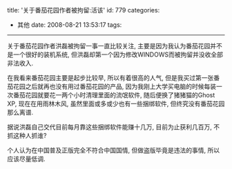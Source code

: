 title: '关于番茄花园作者被拘留:活该'
id: 779
categories:
  - 其他
date: 2008-08-21 13:53:17
tags:
---

关于番茄花园作者洪磊被拘留一事一直比较关注, 主要是因为我认为番茄花园并不是一个很好的装机系统, 但洪磊却第一个因为修改WINDOWS而被拘留并没收全部非法收入.

在我看来番茄花园主要是起步比较早, 所以有着很高的人气, 但是我买过第一张番茄花园之后就再也没有用过番茄花园的产品, 因为我刚上大学买电脑的时候每装一次番茄花园就要花一两个小时清理里面的流氓软件, 随后便换了猪猪猫的Ghost XP, 现在在用雨林木风, 虽然里面或多或少也有一些捆绑软件, 但终究没有番茄花园那么离谱.

据说洪磊自己交代目前每月靠这些捆绑软件能赚十几万, 目前为止获利几百万, 不抓这种人抓谁?

个人认为在中国普及正版完全不符合中国国情, 但做盗版毕竟是违法的事情, 所以应该尽量低调.